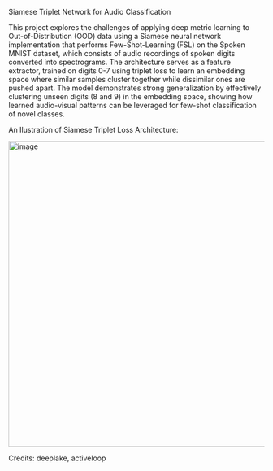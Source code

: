 Siamese Triplet Network for Audio Classification

This project explores the challenges of applying deep metric learning to Out-of-Distribution (OOD) data using a Siamese neural network implementation that performs Few-Shot-Learning (FSL) on the Spoken MNIST dataset, which consists of audio recordings of spoken digits converted into spectrograms. The architecture serves as a feature extractor, trained on digits 0-7 using triplet loss to learn an embedding space where similar samples cluster together while dissimilar ones are pushed apart. The model demonstrates strong generalization by effectively clustering unseen digits (8 and 9) in the embedding space, showing how learned audio-visual patterns can be leveraged for few-shot classification of novel classes.

An Ilustration of Siamese Triplet Loss Architecture:


<img width="601" alt="image" src="https://github.com/user-attachments/assets/41712434-3efa-4f4e-9829-f4858f405c5a">




Credits: deeplake, activeloop
